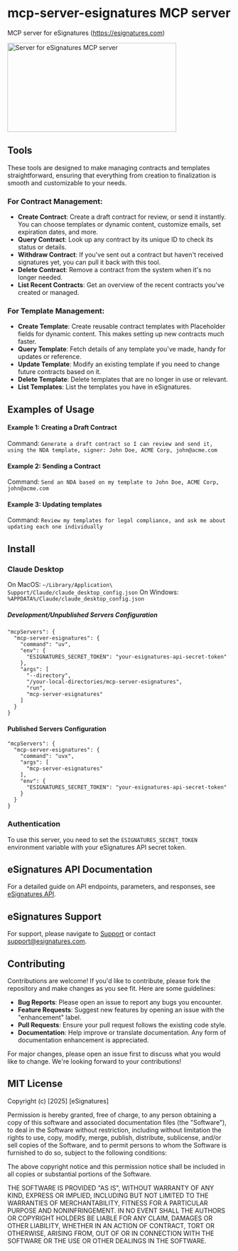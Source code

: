 # mcp-server-esignatures MCP server

MCP server for eSignatures (https://esignatures.com)

<a href="https://glama.ai/mcp/servers/0ev38n83u4"><img width="380" height="200" src="https://glama.ai/mcp/servers/0ev38n83u4/badge" alt="Server for eSignatures MCP server" /></a>

## Tools

These tools are designed to make managing contracts and templates straightforward, ensuring that everything from creation to finalization is smooth and customizable to your needs.

### For Contract Management:

- **Create Contract**: Create a draft contract for review, or send it instantly. You can choose templates or dynamic content, customize emails, set expiration dates, and more.
- **Query Contract**: Look up any contract by its unique ID to check its status or details.
- **Withdraw Contract**: If you've sent out a contract but haven't received signatures yet, you can pull it back with this tool.
- **Delete Contract**: Remove a contract from the system when it's no longer needed.
- **List Recent Contracts**: Get an overview of the recent contracts you've created or managed.

### For Template Management:

- **Create Template**: Create reusable contract templates with Placeholder fields for dynamic content. This makes setting up new contracts much faster.
- **Query Template**: Fetch details of any template you've made, handy for updates or reference.
- **Update Template**: Modify an existing template if you need to change future contracts based on it.
- **Delete Template**: Delete templates that are no longer in use or relevant.
- **List Templates**: List the templates you have in eSignatures.

## Examples of Usage

#### Example 1: Creating a Draft Contract

Command: `Generate a draft contract so I can review and send it, using the NDA template, signer: John Doe, ACME Corp, john@acme.com`

#### Example 2: Sending a Contract

Command: `Send an NDA based on my template to John Doe, ACME Corp, john@acme.com`

#### Example 3: Updating templates

Command: `Review my templates for legal compliance, and ask me about updating each one individually`


## Install

### Claude Desktop

On MacOS: `~/Library/Application\ Support/Claude/claude_desktop_config.json`
On Windows: `%APPDATA%/Claude/claude_desktop_config.json`

##### Development/Unpublished Servers Configuration
```
"mcpServers": {
  "mcp-server-esignatures": {
    "command": "uv",
    "env": {
      "ESIGNATURES_SECRET_TOKEN": "your-esignatures-api-secret-token"
    },
    "args": [
      "--directory",
      "/your-local-directories/mcp-server-esignatures",
      "run",
      "mcp-server-esignatures"
    ]
  }
}
```

#### Published Servers Configuration
```
"mcpServers": {
  "mcp-server-esignatures": {
    "command": "uvx",
    "args": [
      "mcp-server-esignatures"
    ],
    "env": {
      "ESIGNATURES_SECRET_TOKEN": "your-esignatures-api-secret-token"
    }
  }
}
```

### Authentication

To use this server, you need to set the `ESIGNATURES_SECRET_TOKEN` environment variable with your eSignatures API secret token.

## eSignatures API Documentation

For a detailed guide on API endpoints, parameters, and responses, see [eSignatures API](https://esignatures.com/docs/api).

## eSignatures Support

For support, please navigate to [Support](https://esignatures.com/support) or contact [support@esignatures.com](mailto:support@esignatures.com).

## Contributing

Contributions are welcome! If you'd like to contribute, please fork the repository and make changes as you see fit. Here are some guidelines:

- **Bug Reports**: Please open an issue to report any bugs you encounter.
- **Feature Requests**: Suggest new features by opening an issue with the "enhancement" label.
- **Pull Requests**: Ensure your pull request follows the existing code style.
- **Documentation**: Help improve or translate documentation. Any form of documentation enhancement is appreciated.

For major changes, please open an issue first to discuss what you would like to change. We're looking forward to your contributions!

## MIT License

Copyright (c) [2025] [eSignatures]

Permission is hereby granted, free of charge, to any person obtaining a copy
of this software and associated documentation files (the "Software"), to deal
in the Software without restriction, including without limitation the rights
to use, copy, modify, merge, publish, distribute, sublicense, and/or sell
copies of the Software, and to permit persons to whom the Software is
furnished to do so, subject to the following conditions:

The above copyright notice and this permission notice shall be included in all
copies or substantial portions of the Software.

THE SOFTWARE IS PROVIDED "AS IS", WITHOUT WARRANTY OF ANY KIND, EXPRESS OR
IMPLIED, INCLUDING BUT NOT LIMITED TO THE WARRANTIES OF MERCHANTABILITY,
FITNESS FOR A PARTICULAR PURPOSE AND NONINFRINGEMENT. IN NO EVENT SHALL THE
AUTHORS OR COPYRIGHT HOLDERS BE LIABLE FOR ANY CLAIM, DAMAGES OR OTHER
LIABILITY, WHETHER IN AN ACTION OF CONTRACT, TORT OR OTHERWISE, ARISING FROM,
OUT OF OR IN CONNECTION WITH THE SOFTWARE OR THE USE OR OTHER DEALINGS IN THE
SOFTWARE.
